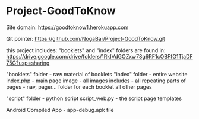 # Project-GoodToKnow

Site domain: https://goodtoknow1.herokuapp.com

Git pointer: https://github.com/NogaBar/Project-GoodToKnow.git

this project includes:
"booklets" and "index" folders are found in:
https://drive.google.com/drive/folders/1RkIVdGOZxw78g6RF1cOBFfG1TjaDF75G?usp=sharing

"booklets" folder - raw material of booklets
"index" folder - entire website
    index.php - main page
    image - all images
    includes - all repeating parts of  pages - nav, pager...
    folder for each booklet
    all other pages

"script" folder - python script
    script_web.py - the script
    page templates

Android Compiled App - app-debug.apk file
